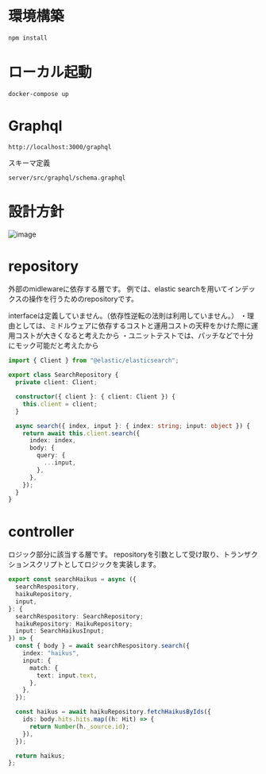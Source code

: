 # 環境構築

```zsh
npm install
```

# ローカル起動

```zsh
docker-compose up
```

# Graphql

```
http://localhost:3000/graphql
```

スキーマ定義

```
server/src/graphql/schema.graphql
```

# 設計方針

![image](https://github.com/user-attachments/assets/1b0e8020-1a67-4722-9fdf-baf705b51a86)

# repository

外部のmidlewareに依存する層です。
例では、elastic searchを用いてインデックスの操作を行うためのrepositoryです。

interfaceは定義していません。（依存性逆転の法則は利用していません。）
・理由としては、ミドルウェアに依存するコストと運用コストの天秤をかけた際に運用コストが大きくなると考えたから
・ユニットテストでは、パッチなどで十分にモック可能だと考えたから

```typescript
import { Client } from "@elastic/elasticsearch";

export class SearchRepository {
  private client: Client;

  constructor({ client }: { client: Client }) {
    this.client = client;
  }

  async search({ index, input }: { index: string; input: object }) {
    return await this.client.search({
      index: index,
      body: {
        query: {
          ...input,
        },
      },
    });
  }
}
```

# controller

ロジック部分に該当する層です。
repositoryを引数として受け取り、トランザクションスクリプトとしてロジックを実装します。

```typescript
export const searchHaikus = async ({
  searchRespository,
  haikuRepository,
  input,
}: {
  searchRespository: SearchRepository;
  haikuRepository: HaikuRepository;
  input: SearchHaikusInput;
}) => {
  const { body } = await searchRespository.search({
    index: "haikus",
    input: {
      match: {
        text: input.text,
      },
    },
  });

  const haikus = await haikuRepository.fetchHaikusByIds({
    ids: body.hits.hits.map((h: Hit) => {
      return Number(h._source.id);
    }),
  });

  return haikus;
};
```
